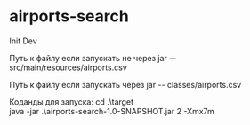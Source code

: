 # airports-search
Init Dev

Путь к файлу если запускать не через jar -- src/main/resources/airports.csv

Путь к файлу если запускать через jar -- classes/airports.csv

Коданды для запуска:
cd .\target\
java -jar .\airports-search-1.0-SNAPSHOT.jar 2 -Xmx7m
